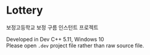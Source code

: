 # Lottery
보정고등학교 보정 구름 인스턴트 프로젝트

Developed in Dev C++ 5.11, Windows 10  
Please open `.dev` project file rather than raw source file.
